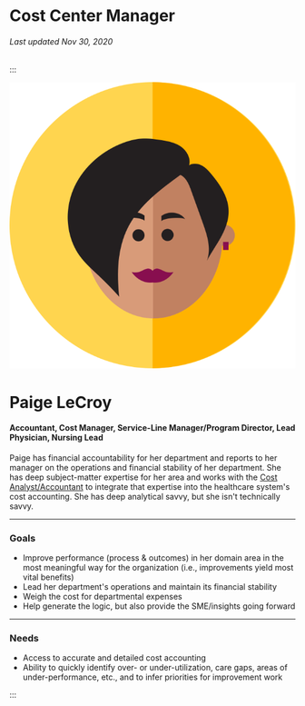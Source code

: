 # Cost Center Manager

###### Last updated Nov 30, 2020

:::

<div class="persona-header">

![Avatar Image](./assets/avatars/avatar11.svg)

<div>

# Paige LeCroy

#### Accountant, Cost Manager, Service-Line Manager/Program Director, Lead Physician, Nursing Lead

Paige has financial accountability for her department and reports to her manager on the operations and financial stability of her department. She has deep subject-matter expertise for her area and works with the [Cost Analyst/Accountant](/content/personas/cost-management-director) to integrate that expertise into the healthcare system's cost accounting. She has deep analytical savvy, but she isn't technically savvy.

</div>

</div>

<article>

---

### Goals

-   Improve performance (process & outcomes) in her domain area in the most meaningful way for the organization (i.e., improvements yield most vital benefits)
-   Lead her department's operations and maintain its financial stability
-   Weigh the cost for departmental expenses
-   Help generate the logic, but also provide the SME/insights going forward

---

### Needs

-   Access to accurate and detailed cost accounting
-   Ability to quickly identify over- or under-utilization, care gaps, areas of under-performance, etc., and to infer priorities for improvement work

</article>

:::
